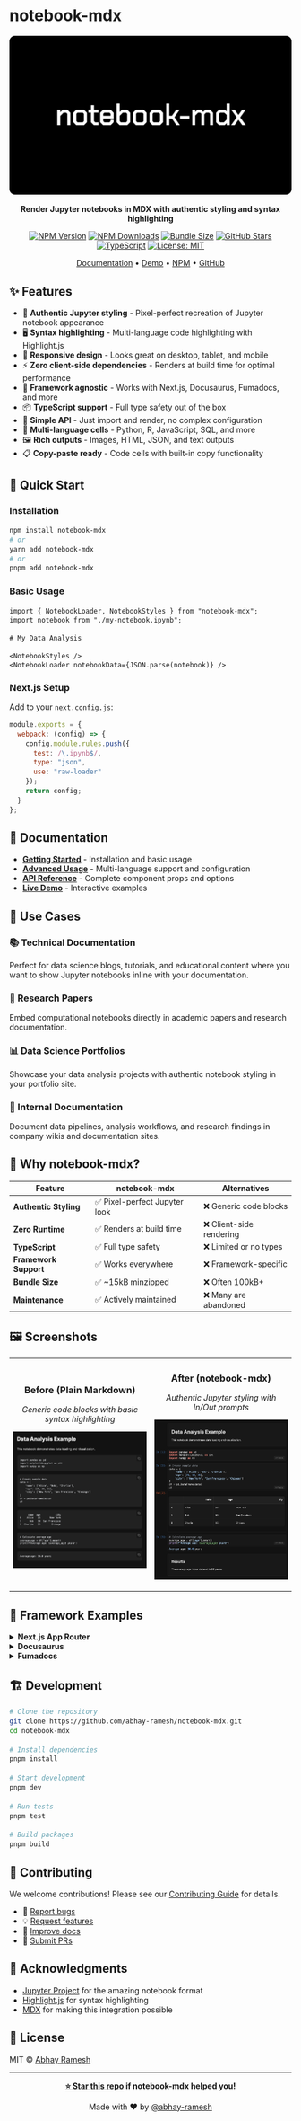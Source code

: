 # notebook-mdx

<div align="center">

![notebook-mdx Logo](.github/assets/logo.png)

**Render Jupyter notebooks in MDX with authentic styling and syntax highlighting**

[![NPM Version](https://img.shields.io/npm/v/notebook-mdx?style=flat&colorA=18181B&colorB=28CF8D)](https://www.npmjs.com/package/notebook-mdx)
[![NPM Downloads](https://img.shields.io/npm/dm/notebook-mdx?style=flat&colorA=18181B&colorB=28CF8D)](https://www.npmjs.com/package/notebook-mdx)
[![Bundle Size](https://img.shields.io/bundlephobia/minzip/notebook-mdx?style=flat&colorA=18181B&colorB=28CF8D)](https://bundlephobia.com/package/notebook-mdx)
[![GitHub Stars](https://img.shields.io/github/stars/abhay-ramesh/notebook-mdx?style=flat&colorA=18181B&colorB=28CF8D)](https://github.com/abhay-ramesh/notebook-mdx)
[![TypeScript](https://img.shields.io/badge/TypeScript-Ready-blue?style=flat&colorA=18181B&colorB=3178C6)](https://www.typescriptlang.org/)
[![License: MIT](https://img.shields.io/badge/License-MIT-yellow?style=flat&colorA=18181B&colorB=F59E0B)](https://opensource.org/licenses/MIT)

[Documentation](https://notebook-mdx.vercel.app) • [Demo](https://notebook-mdx.vercel.app/notebook-demo) • [NPM](https://www.npmjs.com/package/notebook-mdx) • [GitHub](https://github.com/abhay-ramesh/notebook-mdx)

</div>

## ✨ Features

- 🎨 **Authentic Jupyter styling** - Pixel-perfect recreation of Jupyter notebook appearance
- 🖥️ **Syntax highlighting** - Multi-language code highlighting with Highlight.js
- 📱 **Responsive design** - Looks great on desktop, tablet, and mobile
- ⚡ **Zero client-side dependencies** - Renders at build time for optimal performance
- 🔧 **Framework agnostic** - Works with Next.js, Docusaurus, Fumadocs, and more
- 📦 **TypeScript support** - Full type safety out of the box
- 🎯 **Simple API** - Just import and render, no complex configuration
- 🔄 **Multi-language cells** - Python, R, JavaScript, SQL, and more
- 🖼️ **Rich outputs** - Images, HTML, JSON, and text outputs
- 📋 **Copy-paste ready** - Code cells with built-in copy functionality

## 🚀 Quick Start

### Installation

```bash
npm install notebook-mdx
# or
yarn add notebook-mdx
# or
pnpm add notebook-mdx
```

### Basic Usage

```mdx
import { NotebookLoader, NotebookStyles } from "notebook-mdx";
import notebook from "./my-notebook.ipynb";

# My Data Analysis

<NotebookStyles />
<NotebookLoader notebookData={JSON.parse(notebook)} />
```

### Next.js Setup

Add to your `next.config.js`:

```javascript
module.exports = {
  webpack: (config) => {
    config.module.rules.push({
      test: /\.ipynb$/,
      type: "json",
      use: "raw-loader"
    });
    return config;
  }
};
```

## 📖 Documentation

- **[Getting Started](https://notebook-mdx.vercel.app)** - Installation and basic usage
- **[Advanced Usage](https://notebook-mdx.vercel.app/advanced)** - Multi-language support and configuration
- **[API Reference](https://notebook-mdx.vercel.app/api)** - Complete component props and options
- **[Live Demo](https://notebook-mdx.vercel.app/notebook-demo)** - Interactive examples

## 🎯 Use Cases

### 📚 Technical Documentation

Perfect for data science blogs, tutorials, and educational content where you want to show Jupyter notebooks inline with your documentation.

### 🔬 Research Papers

Embed computational notebooks directly in academic papers and research documentation.

### 📊 Data Science Portfolios

Showcase your data analysis projects with authentic notebook styling in your portfolio site.

### 🏢 Internal Documentation

Document data pipelines, analysis workflows, and research findings in company wikis and documentation sites.

## 🌟 Why notebook-mdx?

| Feature               | notebook-mdx                  | Alternatives             |
| --------------------- | ----------------------------- | ------------------------ |
| **Authentic Styling** | ✅ Pixel-perfect Jupyter look | ❌ Generic code blocks   |
| **Zero Runtime**      | ✅ Renders at build time      | ❌ Client-side rendering |
| **TypeScript**        | ✅ Full type safety           | ❌ Limited or no types   |
| **Framework Support** | ✅ Works everywhere           | ❌ Framework-specific    |
| **Bundle Size**       | ✅ ~15kB minzipped            | ❌ Often 100kB+          |
| **Maintenance**       | ✅ Actively maintained        | ❌ Many are abandoned    |

## 🖼️ Screenshots

<table>
<tr>
<td width="50%" align="center">

### Before (Plain Markdown)

_Generic code blocks with basic syntax highlighting_

![Plain Markdown](.github/assets/before.png)

</td>
<td width="50%" align="center">

### After (notebook-mdx)

_Authentic Jupyter styling with In/Out prompts_

![notebook-mdx](.github/assets/after.png)

</td>
</tr>
</table>

## 🔧 Framework Examples

<details>
<summary><strong>Next.js App Router</strong></summary>

```mdx
// app/blog/my-analysis/page.mdx
import { NotebookLoader, NotebookStyles } from 'notebook-mdx';
import notebook from './analysis.ipynb';

export const metadata = {
  title: "My Data Analysis",
  description: "Deep dive into user behavior data"
};

# My Data Analysis

<NotebookStyles />
<NotebookLoader notebookData={JSON.parse(notebook)} />
```

</details>

<details>
<summary><strong>Docusaurus</strong></summary>

```mdx
---
title: Machine Learning Tutorial
---

import { NotebookLoader, NotebookStyles } from "notebook-mdx";
import notebook from "./tutorial.ipynb";

# Machine Learning Tutorial

<NotebookStyles />
<NotebookLoader notebookData={JSON.parse(notebook)} />
```

</details>

<details>
<summary><strong>Fumadocs</strong></summary>

```mdx
---
title: API Documentation
description: Complete guide to our data API
---

import { NotebookLoader, NotebookStyles } from "notebook-mdx";
import examples from "./api-examples.ipynb";

<NotebookStyles />
<NotebookLoader notebookData={JSON.parse(examples)} />
```

</details>

## 🏗️ Development

```bash
# Clone the repository
git clone https://github.com/abhay-ramesh/notebook-mdx.git
cd notebook-mdx

# Install dependencies
pnpm install

# Start development
pnpm dev

# Run tests
pnpm test

# Build packages
pnpm build
```

## 🤝 Contributing

We welcome contributions! Please see our [Contributing Guide](CONTRIBUTING.md) for details.

- 🐛 [Report bugs](https://github.com/abhay-ramesh/notebook-mdx/issues/new?template=bug_report.md)
- 💡 [Request features](https://github.com/abhay-ramesh/notebook-mdx/issues/new?template=feature_request.md)
- 📖 [Improve docs](https://github.com/abhay-ramesh/notebook-mdx/tree/main/apps/docs)
- 🔧 [Submit PRs](https://github.com/abhay-ramesh/notebook-mdx/pulls)

## 🙏 Acknowledgments

- [Jupyter Project](https://jupyter.org/) for the amazing notebook format
- [Highlight.js](https://highlightjs.org/) for syntax highlighting
- [MDX](https://mdxjs.com/) for making this integration possible

## 📄 License

MIT © [Abhay Ramesh](https://github.com/abhay-ramesh)

---

<div align="center">

**[⭐ Star this repo](https://github.com/abhay-ramesh/notebook-mdx) if notebook-mdx helped you!**

Made with ❤️ by [@abhay-ramesh](https://github.com/abhay-ramesh)

</div>
